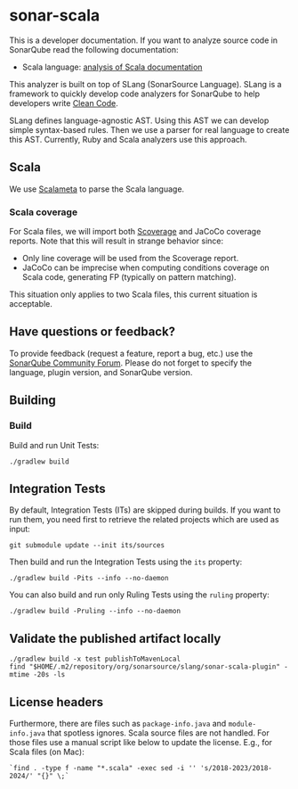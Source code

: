 # sonar-scala

This is a developer documentation. If you want to analyze source code in SonarQube read the following documentation:

* Scala language: [analysis of Scala documentation](https://docs.sonarqube.org/latest/analysis/languages/scala/)

This analyzer is built on top of SLang (SonarSource Language).
SLang is a framework to quickly develop code analyzers for SonarQube to help developers write [Clean Code](https://www.sonarsource.com/solutions/clean-code/?utm_medium=referral&utm_source=github&utm_campaign=clean-code&utm_content=slang).

SLang defines language-agnostic AST. Using this AST we can develop simple syntax-based rules. Then we use a parser for real language to create this AST. Currently, Ruby and Scala analyzers use this approach.

## Scala

We use [Scalameta](https://scalameta.org/) to parse the Scala language.

### Scala coverage

For Scala files, we will import both [Scoverage](http://scoverage.org/) and JaCoCo coverage reports. Note that this will result in strange behavior since:

* Only line coverage will be used from the Scoverage report.
* JaCoCo can be imprecise when computing conditions coverage on Scala code, generating FP (typically on pattern matching).

This situation only applies to two Scala files, this current situation is acceptable.

## Have questions or feedback?

To provide feedback (request a feature, report a bug, etc.) use the [SonarQube Community Forum](https://community.sonarsource.com/). Please do not forget to specify the language, plugin version, and SonarQube version.

## Building

### Build

Build and run Unit Tests:

    ./gradlew build

## Integration Tests

By default, Integration Tests (ITs) are skipped during builds.
If you want to run them, you need first to retrieve the related projects which are used as input:

    git submodule update --init its/sources

Then build and run the Integration Tests using the `its` property:

    ./gradlew build -Pits --info --no-daemon

You can also build and run only Ruling Tests using the `ruling` property:

    ./gradlew build -Pruling --info --no-daemon

## Validate the published artifact locally

    ./gradlew build -x test publishToMavenLocal
    find "$HOME/.m2/repository/org/sonarsource/slang/sonar-scala-plugin" -mtime -20s -ls

## License headers

Furthermore, there are files such as `package-info.java` and `module-info.java` that spotless ignores.
Scala source files are not handled.
For those files use a manual script like below to update the license. E.g., for Scala files (on Mac):

    `find . -type f -name "*.scala" -exec sed -i '' 's/2018-2023/2018-2024/' "{}" \;`

